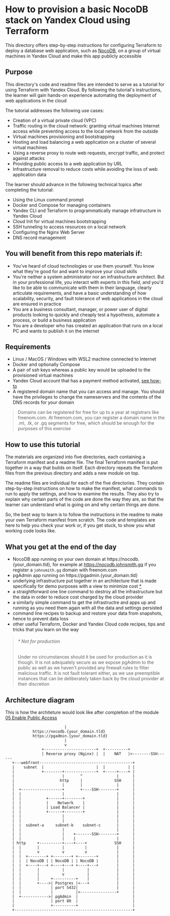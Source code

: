 # How to provision a basic NocoDB stack on Yandex Cloud using Terraform
This directory offers step-by-step instructions for configuring Terraform to deploy a database web application, such as [NocoDB](https://www.nocodb.com/), on a group of virtual machines in Yandex Cloud and make this app publicly accessible

## Purpose
This directory's code and readme files are intended to serve as a tutorial for using Terraform with Yandex Cloud. By following the tutorial's instructions, the learner will gain hands-on experience automating the deployment of web applications in the cloud

The tutorial addresses the following use cases:
- Creation of a virtual private cloud (VPC)
- Traffic routing in the cloud network: granting virtual machines Internet access while preventing access to the local network from the outside
- Virtual machines provisioning and bootstrapping
- Hosting and load balancing a web application on a cluster of several virtual machines
- Using a reverse proxy to route web requests, encrypt traffic, and protect against attacks
- Providing public access to a web application by URL
- Infrastructure removal to reduce costs while avoiding the loss of web application data

The learner should advance in the following technical topics after completing the tutorial:
- Using the Linux command prompt
- Docker and Compose for managing containers
- Yandex CLI and Terraform to programmatically manage infratructure in Yandex Cloud
- Cloud Init for virtual machines bootstrapping
- SSH tunneling to access resources on a local network
- Configuring the Nginx Web Server
- DNS record management 

## You will benefit from this repo materials if:
- You've heard of cloud technologies or use them yourself. You know what they're good for and want to improve your cloud skills
- You're neither a system administrator nor an infrastructure architect. But in your professional life, you interact with experts in this field, and you'd like to be able to communicate with them in their language, clearly articulate requirements, and have a basic understanding of how scalability, security, and fault tolerance of web applications in the cloud are ensured in practice
- You are a business consultant, manager, or power user of digital products looking to quickly and cheaply test a hypothesis, automate a process, or build a business application
- You are a developer who has created an application that runs on a local PC and wants to publish it on the internet

## Requirements
- Linux / MacOS / Windows with WSL2 machine connected to Internet
- Docker and optionally Compose
- A pair of ssh keys whereas a public key would be uploaded to the provisioned virtual machines 
- Yandex Cloud account that has a payment method activated, [see how-to](https://cloud.yandex.com/en-ru/docs/billing/operations/create-new-account)
- A registered domain name that you can access and manage. You should have the privileges to change the nameservers and the contents of the DNS records for your domain
> Domains can be registered for free for up to a year at registrars like freenom.com. At freenom.com, you can register a domain name in the .ml, .tk, or .gq segments for free, which should be enough for the purposes of this exercise

## How to use this tutorial
The materials are organized into five directories, each containing a Terraform manifest and a readme file. The final Terraform manifest is put together in a way that builds on itself. Each directory repeats the Terraform files from the previous directory and adds a new module on top.

The readme files are individual for each of the five directories. They contain step-by-step instructions on how to make the manifest, what commands to run to apply the settings, and how to examine the results. They also try to explain why certain parts of the code are done the way they are, so that the learner can understand what is going on and why certain things are done.

So, the best way to learn is to follow the instructions in the readme to make your own Terraform manifest from scratch. The code and templates are here to help you check your work or, if you get stuck, to show you what working code looks like.  

## What you get at the end of the day
- NocoDB app running on your own domain at https://nocodb.{your_domain.tld}, for example at https://nocodb.johnsmith.gq if you register a `johnsmith.gq` domain with freenom.com
- pgAdmin app running on https://pgadmin.{your_domain.tld}
- underlying infrastructure put together in an architecture that is made specifically for demo purposes with a view to minimize cost [\*](https://github.com/gdlyan/yc-playground/edit/master/nocodb-pg-tf/README.md#-not-for-production)
- a straightforward one line command to destroy  all the infrastructure but the data in order to reduce cost charged by the cloud provider
- a similarly simple command to get the infrastructre and apps up and running as you need them again with all the data and settings persisted 
- command line recipes to backup and restore your data from snapshots, hence to prevent data loss 
- other useful Terraform, Docker and Yandex Cloud code recipes, tips and tricks that you learn on the way    
> ###### \* Not for production 
> Under no circumstances should it be used for production as it is though. It is not  adequately secure as we expose pgAdmin to the public as well as we haven't provided any firewall rules to filter malicious traffic. It is not fault tolerant either, as we use preemptible instances that can be deliberately taken back by the cloud provider at their discretion

## Architecture diagram
This is how the architeture would look like after completion of the module [05 Enable Public Access](https://github.com/gdlyan/nocodb-pg-tf/tree/master/05%20Enable%20Public%20Access)
```
                          |                                                   
            https://nocodb.{your_domain.tld}
            https://pgadmin.{your_domain.tld}                                                
                          |                                                   
                          v                                                    
                +-----------------------+  +----------+                                      
                | Reverse proxy (Nginx) |  |    NAT   |<--------SSH------                                       
   +---webfront-----------------------------------------+                          
   |    subnet  |                       |  |          | |                     
   |            +--------+--------------+  +-----+----+ |                     
   |                     |       ^               |      |                     
   |                    http     |              SSH     |                     
   |                     |       |               |      |
   |  +------------------+       +----SSH--------+      |
   |  |                  |                       |      |
   |  |           +------+--------+              |      |
   |  |           |    Network    |              |      |                                                               
   |  |           | Load Balancer |              |      |
   |  |           +------+--------+              |      |                     
   |  |                  |                       |      |                     
   |  |                  |                       |      |                     
   |  |  subnet-a     subnet-b    subnet-c       |      |                     
   |  |                  |                       |      | 
   |  |                  |    +-------SSH--------+      | 
   |  |                  |    |                  |      | 
   | http     +----------+----+----+            SSH     |                     
   |  |       |          |         |             |      |                     
   |  |       v          v         v             |      |                     
   |  |  +--------+ +--------+ +--------+        |      |                     
   |  |  | NocoDB | | NocoDB | | NocoDB |        |      |                     
   |  |  +----+---+ +----+---+ +----+---+        |      |                     
   |  |       |          |          |            |      |                     
   |  |       |          v          |            |      |                     
   |  |       |     +----------+    |            |      |                     
   |  |       +---->| Postgres |<---+            |      |                     
   |  |             | port 5432|                 |      |   
   |  |             |          |<----------------+      |
   |  +------------>| pgAdmin  |                        |
   |                | port 80  |                        |                     
   |                +----------+                        |                     
   +----------------------------------------------------+ 
```
